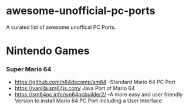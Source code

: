 # awesome-unofficial-pc-ports
A curated list of awesome unoffical PC Ports.

# Nintendo Games
### Super Mario 64
- https://github.com/n64decomp/sm64 -Standard Mario 64 PC Port
- https://vanilla.sm64js.com/ Java Port of Mario 64
- https://sm64pc.info/sm64pcbuilder2/ -A more easy and user friendly Version to install Mario 64 PC Port including a User Interface

